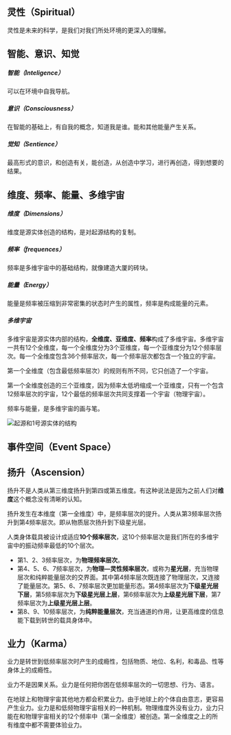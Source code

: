 ## 灵性（Spiritual）

灵性是未来的科学，是我们对我们所处环境的更深入的理解。

## 智能、意识、知觉

##### 智能（Inteligence）

可以在环境中自我导航。

##### 意识（Consciousness）

在智能的基础上，有自我的概念，知道我是谁。能和其他能量产生关系。

##### 觉知（Sentience）

最高形式的意识，和创造有关，能创造，从创造中学习，进行再创造，得到想要的结果。

## 维度、频率、能量、多维宇宙

##### 维度（Dimensions）

维度是源实体创造的结构，是对起源结构的复制。

##### 频率（frequences）

频率是多维宇宙中的基础结构，就像建造大厦的砖块。

##### 能量（Energy）

能量是频率被压缩到非常密集的状态时产生的属性，频率是构成能量的元素。

##### 多维宇宙

多维宇宙是源实体内部的结构，**全维度、亚维度、频率**构成了多维宇宙。多维宇宙一共有12个全维度，每一个全维度分为3个亚维度，每一个亚维度分为12个频率层次。每一个全维度包含36个频率层次，每一个频率层次都包含一个独立的宇宙。

第一个全维度（包含最低频率层次）的规则有所不同，它只创造了一个宇宙。

第一个全维度创造的三个亚维度，因为频率太低坍缩成一个亚维度，只有一个包含12频率层次的宇宙，12个最低的频率层次共同支撑着一个宇宙（物理宇宙）。

频率与能量，是多维宇宙的画与笔。

![起源和1号源实体的结构](https://s2.loli.net/2023/06/26/EHzu1GLe3htD7BT.png)

## 事件空间（Event Space）

## 扬升（Ascension）

扬升不是人类从第三维度扬升到第四或第五维度。有这种说法是因为之前人们对**维度**这个概念没有清晰的认知。

扬升发生在本维度（第一全维度）中，是频率层次的提升。人类从第3频率层次扬升到第4频率层次。即从物质层次扬升到下级星光层。

人类身体载具被设计成适应**10个频率层次**，这10个频率层次是我们所在的多维宇宙中的振动频率最低的10个层次。

- 第1、2、3频率层次，为**物理频率层次**。
- 第4、5、6、7频率层次，为**物理—灵性频率层次**，或称为**星光层**，充当物理层次和纯粹能量层次的交界面。其中第4频率层次既连接了物理层次，又连接了能量层次。第5、6、7频率层次更加能量形态。第4频率层次为**下级星光层下层**，第5频率层次为**下级星光层上层**，第6频率层次为**上级星光层下层**，第7频率层次为**上级星光层上层**。
- 第8、9、10频率层次，为**纯粹能量层次**，充当通道的作用，让更高维度的信息能下载到转世的载具身体中。

## 业力（Karma）

业力是转世到低频率层次时产生的成瘾性，包括物质、地位、名利，和毒品、性等身体上的成瘾性。

业力不是因果关系。业力是任何把你困在低频率层次的一切思想、行为、语言。

在地球上和物理宇宙其他地方都会积累业力。由于地球上的个体自由意志，更容易产生业力。业力是和低频物理宇宙相关的一种机制。物理维度外没有业力，业力只能在和物理宇宙相关的12个频率中（第一全维度）被创造。第一全维度之上的所有维度中都不需要体验业力。